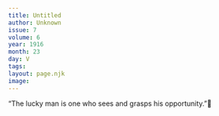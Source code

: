 ```yaml
---
title: Untitled
author: Unknown
issue: 7
volume: 6
year: 1916
month: 23
day: V
tags:
layout: page.njk
image:
---
```

“The lucky man is one who sees and grasps his opportunity.”
